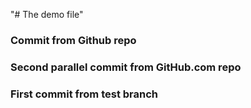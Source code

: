 "# The demo file" 
### Commit from Github repo
### Second parallel commit from GitHub.com repo

### First commit from test branch